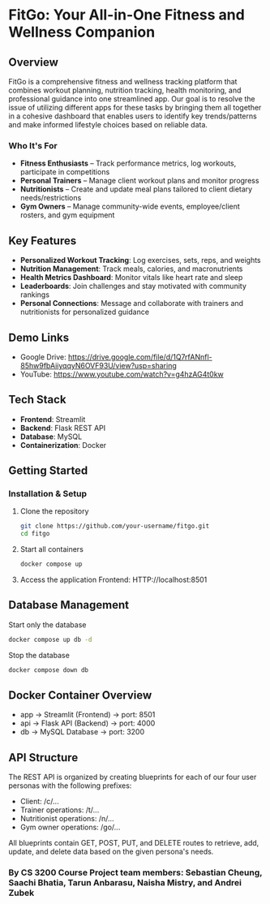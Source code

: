 # FitGo: Your All-in-One Fitness and Wellness Companion

## Overview
FitGo is a comprehensive fitness and wellness tracking platform that combines workout planning, nutrition tracking, health monitoring, and professional guidance into one streamlined app. Our goal is to resolve the issue of utilizing different apps for these tasks by bringing them all together in a cohesive dashboard that enables users to identify key trends/patterns and make informed lifestyle choices based on reliable data. 

### Who It's For
- **Fitness Enthusiasts** – Track performance metrics, log workouts, participate in competitions
- **Personal Trainers** – Manage client workout plans and monitor progress
- **Nutritionists** – Create and update meal plans tailored to client dietary needs/restrictions
- **Gym Owners** – Manage community-wide events, employee/client rosters, and gym equipment

## Key Features
- **Personalized Workout Tracking**: Log exercises, sets, reps, and weights
- **Nutrition Management**: Track meals, calories, and macronutrients
- **Health Metrics Dashboard**: Monitor vitals like heart rate and sleep
- **Leaderboards**: Join challenges and stay motivated with community rankings
- **Personal Connections**: Message and collaborate with trainers and nutritionists for personalized guidance

## Demo Links
- Google Drive: https://drive.google.com/file/d/1Q7rfANnfl-85hw9fbAiiyqqyN6OVF93U/view?usp=sharing
- YouTube: https://www.youtube.com/watch?v=g4hzAG4t0kw

## Tech Stack

- **Frontend**: Streamlit 
- **Backend**: Flask REST API
- **Database**: MySQL
- **Containerization**: Docker


## Getting Started

### Installation & Setup

1. Clone the repository
   ```bash
   git clone https://github.com/your-username/fitgo.git
   cd fitgo

2. Start all containers
   ```bash
   docker compose up

3. Access the application
   Frontend: HTTP://localhost:8501


## Database Management

Start only the database
```bash
docker compose up db -d
```

Stop the database
```bash
docker compose down db
```

## Docker Container Overview
- app -> Streamlit (Frontend) -> port: 8501  
- api -> Flask API (Backend) ->  port: 4000  
- db -> MySQL Database -> port: 3200


## API Structure
The REST API is organized by creating blueprints for each of our four user personas with the following prefixes:
- Client: /c/...
- Trainer operations: /t/...
- Nutritionist operations: /n/...
- Gym owner operations: /go/...

All blueprints contain GET, POST, PUT, and DELETE routes to retrieve, add, update, and delete data based on the given persona's needs. 

### By CS 3200 Course Project team members: Sebastian Cheung, Saachi Bhatia, Tarun Anbarasu, Naisha Mistry, and Andrei Zubek
